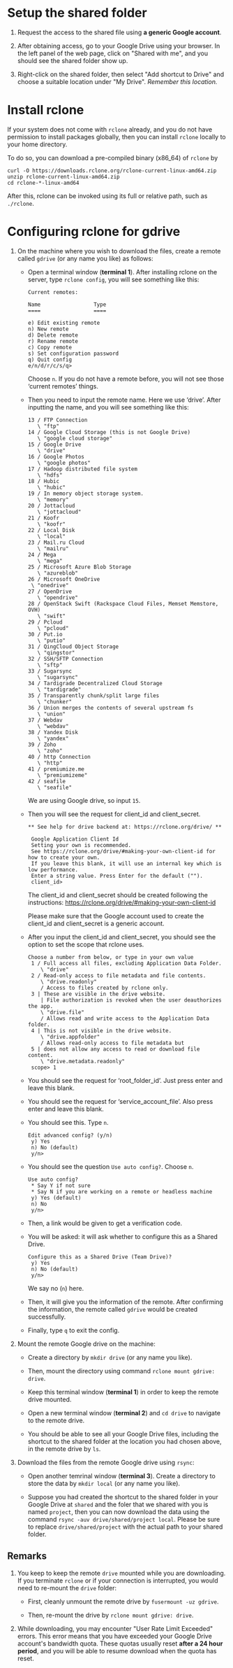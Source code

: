 # Setup the shared folder

1. Request the access to the shared file using **a generic Google account**. 

2. After obtaining access, go to your Google Drive using your browser.
In the left panel of the web page, click on "Shared with me", and
you should see the shared folder show up.

3. Right-click on the shared folder, then select "Add shortcut to Drive" 
and choose a suitable location under "My Drive". *Remember this location.*


# Install rclone

If your system does not come with `rclone` already, and you do not
have permission to install packages globally, then you can install `rclone`
locally to your home directory.

To do so, you can download a pre-compiled binary (x86_64) of `rclone` by

```
curl -O https://downloads.rclone.org/rclone-current-linux-amd64.zip
unzip rclone-current-linux-amd64.zip
cd rclone-*-linux-amd64
```

After this, rclone can be invoked using its full or relative path,
such as `./rclone`.


# Configuring rclone for gdrive  

1. On the machine where you wish to download the files, create a remote called `gdrive`
   (or any name you like) as follows:

   * Open a terminal window (**terminal 1**). After installing rclone on the server, type `rclone config`, you will see something like this:

      ```
      Current remotes:

      Name                 Type
      ====                 ====

      e) Edit existing remote
      n) New remote
      d) Delete remote
      r) Rename remote
      c) Copy remote
      s) Set configuration password
      q) Quit config
      e/n/d/r/c/s/q>
      ```

     Choose `n`. If you do not have a remote before, you will not see those ‘current remotes’ things.

   * Then you need to input the remote name. Here we use ‘drive’. After inputting the name, and you will see something like this: 

      ```
      13 / FTP Connection
         \ "ftp"
      14 / Google Cloud Storage (this is not Google Drive)
         \ "google cloud storage"
      15 / Google Drive
         \ "drive"
      16 / Google Photos
         \ "google photos"
      17 / Hadoop distributed file system
         \ "hdfs"
      18 / Hubic
         \ "hubic"
      19 / In memory object storage system.
         \ "memory"
      20 / Jottacloud
         \ "jottacloud"
      21 / Koofr
         \ "koofr"
      22 / Local Disk
         \ "local"
      23 / Mail.ru Cloud
         \ "mailru"
      24 / Mega
         \ "mega"
      25 / Microsoft Azure Blob Storage
         \ "azureblob"
      26 / Microsoft OneDrive
       \ "onedrive"
      27 / OpenDrive
         \ "opendrive"
      28 / OpenStack Swift (Rackspace Cloud Files, Memset Memstore, OVH)
         \ "swift"
      29 / Pcloud
         \ "pcloud"
      30 / Put.io
         \ "putio"
      31 / QingCloud Object Storage
         \ "qingstor"
      32 / SSH/SFTP Connection
         \ "sftp"
      33 / Sugarsync
         \ "sugarsync"
      34 / Tardigrade Decentralized Cloud Storage
         \ "tardigrade"
      35 / Transparently chunk/split large files
         \ "chunker"
      36 / Union merges the contents of several upstream fs
         \ "union"
      37 / Webdav
         \ "webdav"
      38 / Yandex Disk
         \ "yandex"
      39 / Zoho
         \ "zoho"
      40 / http Connection
         \ "http"
      41 / premiumize.me
         \ "premiumizeme"
      42 / seafile
         \ "seafile"
      ```
     We are using Google drive, so input `15`. 

   * Then you will see the request for client_id and client_secret. 

     ```
     ** See help for drive backend at: https://rclone.org/drive/ **

      Google Application Client Id
      Setting your own is recommended.
      See https://rclone.org/drive/#making-your-own-client-id for how to create your own.
      If you leave this blank, it will use an internal key which is low performance.
      Enter a string value. Press Enter for the default ("").
      client_id>
     ```

     The client_id and client_secret should be created following the instructions: https://rclone.org/drive/#making-your-own-client-id

     Please make sure that the Google account used to create the client_id and client_secret is a generic account.

   * After you input the client_id and client_secret, you should see the option to set the scope that rclone uses. 

     ```
     Choose a number from below, or type in your own value
      1 / Full access all files, excluding Application Data Folder.
         \ "drive"
      2 / Read-only access to file metadata and file contents.
         \ "drive.readonly"
         / Access to files created by rclone only.
      3 | These are visible in the drive website.
         | File authorization is revoked when the user deauthorizes the app.
         \ "drive.file"
         / Allows read and write access to the Application Data folder.
      4 | This is not visible in the drive website.
         \ "drive.appfolder"
         / Allows read-only access to file metadata but
      5 | does not allow any access to read or download file content.
         \ "drive.metadata.readonly"
      scope> 1
     ```

   * You should see the request for ‘root_folder_id’. Just press enter and leave this blank.

   * You should see the request for ‘service_account_file’. Also press enter and leave this blank. 

   * You should see this. Type `n`.

     ```
     Edit advanced config? (y/n)
      y) Yes
      n) No (default)
      y/n> 
     ```

   * You should see the question `Use auto config?`. Choose `n`. 

     ```
     Use auto config?
      * Say Y if not sure
      * Say N if you are working on a remote or headless machine
      y) Yes (default)
      n) No
      y/n> 
     ```

   * Then, a link would be given to get a verification code.

   * You will be asked: it will ask whether to configure this as a Shared Drive.

     ```
     Configure this as a Shared Drive (Team Drive)?
      y) Yes
      n) No (default)
      y/n>
     ```

     We say no (`n`) here.

   * Then, it will give you the information of the remote. After confirming the information, the remote called `gdrive` would be created successfully. 

   * Finally, type `q` to exit the config. 

2. Mount the remote Google drive on the machine:

   * Create a directory by `mkdir drive` (or any name you like).

   * Then, mount the directory using command `rclone mount gdrive: drive`.

   * Keep this terminal window (**terminal 1**) in order to keep the 
     remote drive mounted.

   * Open a new terminal window (**terminal 2**) and `cd drive`
     to navigate to the remote drive.

   * You should be able to see all your Google Drive files,
   including the shortcut to the shared folder at the location you had 
   chosen above, in the remote drive by `ls`.

3. Download the files from the remote Google drive using `rsync`:

   * Open another temrinal window (**terminal 3**). 
     Create a directory to store the data by `mkdir local`
     (or any name you like).

   * Suppose you had created the shortcut to the shared folder in your Google
   Drive at `shared` and the foler that we shared with you is named `project`,
   then you can now download the data using the command
   `rsync -auv drive/shared/project local`.
   Please be sure to replace `drive/shared/project` with the actual path to
   your shared folder.


## Remarks

1. You keep to keep the remote `drive` mounted while you are downloading.
If you terminate `rclone` or if your connection is interrupted,
you would need to re-mount the `drive` folder:


   * First, cleanly unmount the remote drive by `fusermount -uz gdrive`.

   * Then, re-mount the drive by `rclone mount gdrive: drive`. 

2. While downloading, you may encounter "User Rate Limit Exceeded" errors. 
This error means that you have exceeded your Google Drive account's 
bandwidth quota. These quotas usually reset **after a 24 hour period**, 
and you will be able to resume download when the quota has reset.

